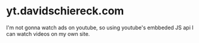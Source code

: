 # yt.davidschiereck.com
I'm not gonna watch ads on youtube, so using youtube's embbeded JS api I can watch videos on my own site.
